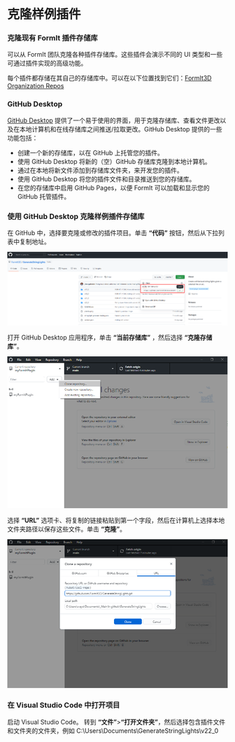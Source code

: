 # 克隆样例插件

### 克隆现有 FormIt 插件存储库

可以从 FormIt 团队克隆各种插件存储库。这些插件会演示不同的 UI 类型和一些可通过插件实现的高级功能。

每个插件都存储在其自己的存储库中。可以在以下位置找到它们：[FormIt3D Organization Repos](https://github.com/FormIt3D)

### GitHub Desktop

[GitHub Desktop](https://desktop.github.com) 提供了一个易于使用的界面，用于克隆存储库、查看文件更改以及在本地计算机和在线存储库之间推送/拉取更改。GitHub Desktop 提供的一些功能包括：

* 创建一个新的存储库，以在 GitHub 上托管您的插件。
* 使用 GitHub Desktop 将新的（空）GitHub 存储库克隆到本地计算机。
* 通过在本地将新文件添加到存储库文件夹，来开发您的插件。
* 使用 GitHub Desktop 将您的插件文件和目录推送到您的存储库。
* 在您的存储库中启用 GitHub Pages，以便 FormIt 可以加载和显示您的 GitHub 托管插件。

### 使用 GitHub Desktop 克隆样例插件存储库

在 GitHub 中，选择要克隆或修改的插件项目。单击 **“代码”** 按钮，然后从下拉列表中复制地址。

![](<../../../.gitbook/assets/image (78).png>)

打开 GitHub Desktop 应用程序，单击 **“当前存储库”** ，然后选择 **“克隆存储库”**。

![](<../../../.gitbook/assets/image (26).png>)

选择 **“URL”** 选项卡、将复制的链接粘贴到第一个字段，然后在计算机上选择本地文件夹路径以保存这些文件。单击 **“克隆”**。

![](<../../../.gitbook/assets/image (46).png>)

### 在 Visual Studio Code 中打开项目

启动 Visual Studio Code。 转到 **“文件”**>**“打开文件夹”**，然后选择包含插件文件和文件夹的文件夹，例如 C:\Users\Documents\GenerateStringLights\v22\_0

